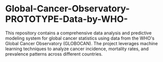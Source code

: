 # Global-Cancer-Observatory-PROTOTYPE-Data-by-WHO-
This repository contains a comprehensive data analysis and predictive modeling system for global cancer statistics using data from the WHO's Global Cancer Observatory (GLOBOCAN). The project leverages machine learning techniques to analyze cancer incidence, mortality rates, and prevalence patterns across different countries.
